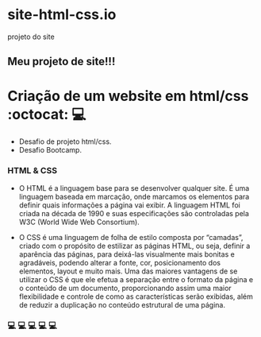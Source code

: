 # site-html-css.io
projeto do site
## Meu projeto de site!!!

# Criação de um website em html/css :octocat: :computer:

- Desafio de projeto html/css.
- Desafio Bootcamp.

### HTML & CSS
- O HTML é a linguagem base para se desenvolver qualquer site. É uma linguagem baseada em marcação, 
onde marcamos os elementos para definir quais informações a página vai exibir. A linguagem HTML foi 
criada na década de 1990 e suas especificações são controladas pela W3C (World Wide Web Consortium).

- O CSS é uma linguagem de folha de estilo composta por “camadas”, criado com o propósito de estilizar as páginas HTML,
ou seja, definir a aparência das páginas, para deixá-las visualmente mais bonitas e agradáveis, podendo alterar a fonte, cor,
posicionamento dos elementos, layout e muito mais.
Uma das maiores vantagens de se utilizar o CSS é que ele efetua a separação entre o formato da página e o conteúdo de um documento, proporcionando assim uma maior flexibilidade e controle de como as características serão exibidas, além de reduzir a duplicação no conteúdo estrutural de uma página.

### :computer: :computer: :computer: :computer: :computer:

